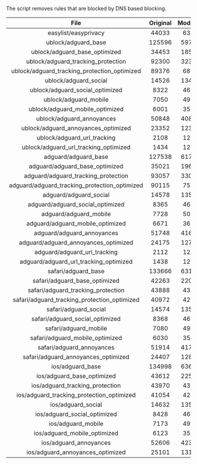 The script removes rules that are blocked by DNS based blocking.


| File | Original | Modified |
|:----:|:-----:|:-----:|
| easylist/easyprivacy | 44033 | 6337 |
| ublock/adguard_base | 125596 | 59744 |
| ublock/adguard_base_optimized | 34453 | 18584 |
| ublock/adguard_tracking_protection | 92300 | 32330 |
| ublock/adguard_tracking_protection_optimized | 89376 | 6836 |
| ublock/adguard_social | 14526 | 13460 |
| ublock/adguard_social_optimized | 8322 | 4622 |
| ublock/adguard_mobile | 7050 | 4921 |
| ublock/adguard_mobile_optimized | 6001 | 3522 |
| ublock/adguard_annoyances | 50848 | 40844 |
| ublock/adguard_annoyances_optimized | 23352 | 12355 |
| ublock/adguard_url_tracking | 2108 | 1251 |
| ublock/adguard_url_tracking_optimized | 1434 | 1248 |
| adguard/adguard_base | 127538 | 61785 |
| adguard/adguard_base_optimized | 35021 | 19609 |
| adguard/adguard_tracking_protection | 93057 | 33033 |
| adguard/adguard_tracking_protection_optimized | 90115 | 7525 |
| adguard/adguard_social | 14578 | 13519 |
| adguard/adguard_social_optimized | 8365 | 4665 |
| adguard/adguard_mobile | 7728 | 5098 |
| adguard/adguard_mobile_optimized | 6671 | 3692 |
| adguard/adguard_annoyances | 51748 | 41668 |
| adguard/adguard_annoyances_optimized | 24175 | 12752 |
| adguard/adguard_url_tracking | 2112 | 1256 |
| adguard/adguard_url_tracking_optimized | 1438 | 1253 |
| safari/adguard_base | 133666 | 63166 |
| safari/adguard_base_optimized | 42263 | 22038 |
| safari/adguard_tracking_protection | 43888 | 4363 |
| safari/adguard_tracking_protection_optimized | 40972 | 4218 |
| safari/adguard_social | 14574 | 13509 |
| safari/adguard_social_optimized | 8368 | 4655 |
| safari/adguard_mobile | 7080 | 4958 |
| safari/adguard_mobile_optimized | 6030 | 3553 |
| safari/adguard_annoyances | 51914 | 41759 |
| safari/adguard_annoyances_optimized | 24407 | 12822 |
| ios/adguard_base | 134998 | 63685 |
| ios/adguard_base_optimized | 43612 | 22555 |
| ios/adguard_tracking_protection | 43970 | 4370 |
| ios/adguard_tracking_protection_optimized | 41054 | 4225 |
| ios/adguard_social | 14632 | 13540 |
| ios/adguard_social_optimized | 8428 | 4669 |
| ios/adguard_mobile | 7173 | 4999 |
| ios/adguard_mobile_optimized | 6123 | 3591 |
| ios/adguard_annoyances | 52606 | 42343 |
| ios/adguard_annoyances_optimized | 25101 | 13112 |